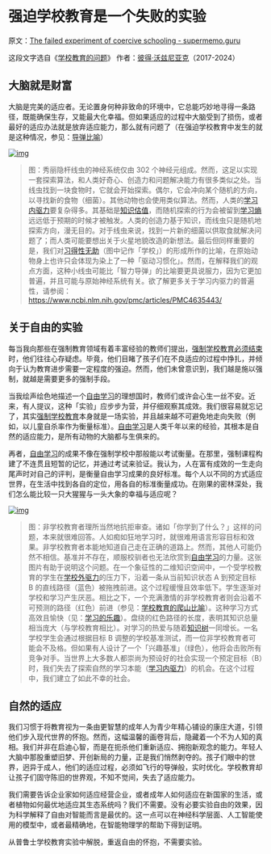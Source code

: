 # 强迫学校教育是一个失败的实验

原文：[The failed experiment of coercive schooling - supermemo.guru](https://supermemo.guru/wiki/The_failed_experiment_of_coercive_schooling)

这段文字选自《[学校教育的问题](https://supermemo.guru/wiki/Problem_of_Schooling)》 作者：[彼得·沃兹尼亚克](https://supermemo.guru/wiki/Piotr_Wozniak)（2017-2024）

## 大脑就是财富

大脑是完美的适应者。无论置身何种非致命的环境中，它总能巧妙地寻得一条路径，既能确保生存，又能最大化幸福。但如果适应的过程中大脑受到了损伤，或者最好的适应办法就是放弃适应能力，那么就有问题了（在强迫学校教育中发生的就是这种情况，参见：[导弹比喻](https://supermemo.guru/wiki/Missile_metaphor)）

[![img](https://supermemo.guru/images/thumb/e/ed/Curiosity%2C_creativity_and_learned_helplessness_in_a_worm.png/400px-Curiosity%2C_creativity_and_learned_helplessness_in_a_worm.png)](https://supermemo.guru/wiki/File:Curiosity,_creativity_and_learned_helplessness_in_a_worm.png)

> 图：秀丽隐杆线虫的神经系统仅由 302 个神经元组成。然而，这足以实现一套探索算法，和人类好奇心、创造力和问题解决能力有很多类似之处。当线虫找到一块食物时，它就会开始探索。偶尔，它会冲向某个随机的方向，以寻找新的食物（细菌）。其他动物也会使用类似算法。然而，人类的[学习内驱力](https://supermemo.guru/wiki/Learn_drive)要复杂得多。其基础是[知识估值](https://supermemo.guru/wiki/Knowledge_valuation)，而随机探索的行为会被留到[学习熵](https://supermemo.guru/wiki/Learntropy)远远低于预期的时候才被触发。人类的创造力基于知识，而线虫只是随机地探索方向，漫无目的。对于线虫来说，找到一片新的细菌以供取食就解决问题了；而人类可能要想出关于火星地貌改造的新想法。最后但同样重要的是，我们对[习得性无助](https://supermemo.guru/wiki/Learned_helplessness)（图中记作「学校」）的形成所作的比喻，在原始动物身上也许只会体现为染上了一种「驱动习惯化」。然而，在解释我们的观点方面，这种小线虫可能比「智力导弹」的比喻要更具说服力，因为它更加普遍，并且可能与原始神经系统有关。欲了解更多关于学习内驱力的普遍性，请参阅：https://www.ncbi.nlm.nih.gov/pmc/articles/PMC4635443/

## 关于自由的实验

每当我向那些在强制教育领域有着丰富经验的教师们提出，[强制学校教育必须结束](https://supermemo.guru/wiki/Compulsory_schooling_must_end)时，他们往往心存疑虑。毕竟，他们目睹了孩子们在不良适应的过程中挣扎，并倾向于认为教育进步需要一定程度的强迫。然而，他们未曾意识到，我们越是施以强制，就越是需要更多的强制手段。

当我绘声绘色地描述一个[自由学习](https://supermemo.guru/wiki/Free_learning)的理想国时，教师们或许会心生一丝不安。近来，有人提议，这种「实验」应步步为营，并仔细观察其成效。我们很容易就忘记了，其实[强制学校教育](https://supermemo.guru/wiki/Compulsory_schooling)本身就是一场实验，并且越来越不可避免地走向失败（例如，以儿童自杀率作为衡量标准）。[自由学习](https://supermemo.guru/wiki/Free_learning)是人类千年以来的经验，其根本是自然的适应能力，是所有动物的大脑都与生俱来的。

再者，[自由学习](https://supermemo.guru/wiki/Free_learning)的成果不像在强制学校中那般能以考试衡量。在那里，强制课程构建了不连贯且短暂的记忆，并通过考试来验证。我认为，人在富有成效的一生走向尾声时对自己的评判，是衡量自由学习成果的良好标准。每个人以不同的方式适应世界，在生活中找到各自的定位，用各自的标准衡量成功。在刚果的密林深处，我们怎么能比较一只大猩猩与一头大象的幸福与适应呢？

[![img](https://supermemo.guru/images/thumb/8/87/Exploration_pathways_at_school_and_in_unschooling.png/400px-Exploration_pathways_at_school_and_in_unschooling.png)](https://supermemo.guru/wiki/File:Exploration_pathways_at_school_and_in_unschooling.png)

> 图：非学校教育者理所当然地抗拒审查。诸如「你学到了什么？」这样的问题，本来就很难回答。人如痴如狂地学习时，就很难用语言形容目标和效果。非学校教育者本能地知道自己走在正确的道路上。然而，其他人可能仍然不相信。基准并不存在，顺服校驯者也无法欣赏到[自由学习](https://supermemo.guru/wiki/Free_learning)的力量。这张图片有助于说明这个问题。在一个象征性的二维知识空间中，一个受学校教育的学生在[学校外驱力](https://supermemo.guru/wiki/School_drive)的压力下，沿着一条从当前知识状态 A 到预定目标 B 的直线路径（蓝色）被拖拽前进。这个过程缓慢且效率低下。学生逐渐对学校和学习产生厌恶。相比之下，一个充满激情的非学校教育者则会沿着不可预测的路径（红色）前进（参见：[学校教育的爬山比喻](https://supermemo.guru/wiki/Mountain_climb_metaphor_of_schooling)）。这种学习方式高效且愉快（见：[学习的乐趣](https://supermemo.guru/wiki/Pleasure_of_learning)）。盘绕的红色路径的长度，表明其知识总量相当庞大（与学校教育相比）。对学习的热爱与随着[知识树](https://supermemo.guru/wiki/Knowledge_tree)一同增长。一名学校学生会通过根据目标 B 调整的学校基准测试，而一位非学校教育者可能会不及格。但如果有人设计了一个「兴趣基准」（绿色），他将会击败所有竞争对手。当世界上大多数人都崇尚为预设好的社会实现一个预定目标（B）时，我们失去了探索自然的学习本能（[学习内驱力](https://supermemo.guru/wiki/Learn_drive)）的机会。在这个过程中，我们建立了如此不幸的社会。

## 自然的适应

我们习惯于将教育视为一条由更智慧的成年人为青少年精心铺设的康庄大道，引领他们步入现代世界的怀抱。然而，这幅温馨的画卷背后，隐藏着一个不为人知的真相。我们并非在启迪心智，而是在扼杀他们重新适应、拥抱新观念的能力。年轻人大脑中那股重塑旧梦、开创新局的力量，正是我们悄然剥夺的。孩子们眼中的世界，迥异于成人，他们的适应过程，必须如飞行的导弹般，实时优化。学校教育却让孩子们固守陈旧的世界观，不知不觉间，失去了适应能力。

我们需要告诉企业家如何适应经营企业，或者成年人如何适应在新国家的生活，或者植物如何最优地适应其生态系统吗？我们不需要。没有必要实验自由的效果，因为科学解释了自由对智能而言是最优的。这一点可以在神经科学层面、人工智能使用的模型中，或者最精确地，在智能物理学的帮助下得到证明。

从普鲁士学校教育实验中解脱，重返自由的怀抱，不需要实验。